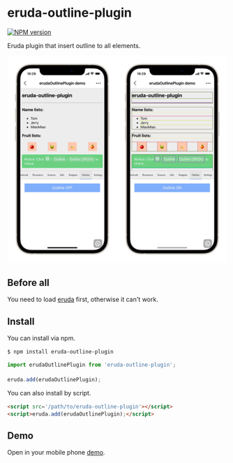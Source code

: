 # eruda-outline-plugin

[![NPM version][npm-image]][npm-url]

[npm-image]: https://img.shields.io/npm/v/eruda-outline-plugin?style=flat-square
[npm-url]: https://npmjs.org/package/eruda-outline-plugin

Eruda plugin that insert outline to all elements.

![](./midea/IMG_3421.jpg)

## Before all
You need to load [eruda](https://github.com/liriliri/eruda#install) first, otherwise it can\'t work.

## Install

You can install via npm.

```
$ npm install eruda-outline-plugin
```

```javascript
import erudaOutlinePlugin from 'eruda-outline-plugin';

eruda.add(erudaOutlinePlugin);
```

You can also install by script.

```html
<script src='/path/to/eruda-outline-plugin'></script>
<script>eruda.add(erudaOutlinePlugin);</script>
```

## Demo

Open in your mobile phone [demo](https://pomelo-chuan.github.io/eruda-outline-plugin).
